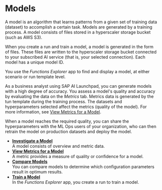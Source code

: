 <!-- loioc3caa37447ca4e5bb2548559bad80f7f -->

# Models

A model is an algorithm that learns patterns from a given set of training data \(dataset\) to accomplish a certain task. Models are generated by a training process. A model consists of files stored in a hyperscaler storage bucket \(such as AWS S3\).

When you create a run and train a model, a model is generated in the form of files. These files are written to the hyperscaler storage bucket connected to your subscribed AI service \(that is, your selected connection\). Each model has a unique model ID.

You use the *Functions Explorer* app to find and display a model, at either scenario or run template level.

As a business analyst using SAP AI Launchpad, you can generate models with a high degree of accuracy. You assess a model's quality and accuracy by evaluating the data on the *Metrics* tab. Metrics data is generated by the tun template during the training process. The datasets and hyperparameters selected affect the metrics \(quality of the model\). For more information, see [View Metrics for a Model](view-metrics-for-a-model-a722666.md).

When a model reaches the required quality, you can share the hyperparameters with the ML Ops users of your organization, who can then retrain the model on production datasets and deploy the model.

-   **[Investigate a Model](investigate-a-model-81dd954.md "A model consists of overview and metric data. ")**  
A model consists of overview and metric data.
-   **[View Metrics for a Model](view-metrics-for-a-model-a722666.md "A metric provides a measure of quality or confidence for a model.  ")**  
A metric provides a measure of quality or confidence for a model.
-   **[Compare Models](compare-models-cda743e.md "You can compare models to determine which configuration parameters result in optimum
		results.")**  
You can compare models to determine which configuration parameters result in optimum results.
-   **[Train a Model](train-a-model-d632ba9.md "In the Functions
                                    Explorer app, you
		create a run to train a model.")**  
In the *Functions Explorer* app, you create a run to train a model.

